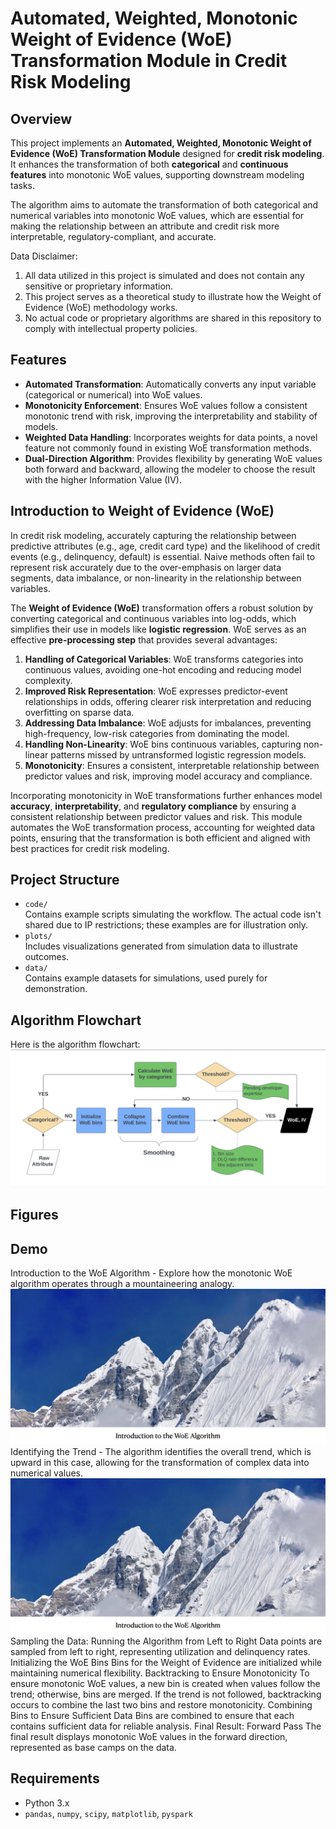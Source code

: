# Automated, Weighted, Monotonic Weight of Evidence (WoE) Transformation Module in Credit Risk Modeling

## Overview
This project implements an **Automated, Weighted, Monotonic Weight of Evidence (WoE) Transformation Module** designed for **credit risk modeling**. It enhances the transformation of both **categorical** and **continuous features** into monotonic WoE values, supporting downstream modeling tasks.

The algorithm aims to automate the transformation of both categorical and numerical variables into monotonic WoE values, which are essential for making the relationship between an attribute and credit risk more interpretable, regulatory-compliant, and accurate.

Data Disclaimer:
1. All data utilized in this project is simulated and does not contain any sensitive or proprietary information.
1. This project serves as a theoretical study to illustrate how the Weight of Evidence (WoE) methodology works.
1. No actual code or proprietary algorithms are shared in this repository to comply with intellectual property policies.

## Features
- **Automated Transformation**: Automatically converts any input variable (categorical or numerical) into WoE values.
- **Monotonicity Enforcement**: Ensures WoE values follow a consistent monotonic trend with risk, improving the interpretability and stability of models.
- **Weighted Data Handling**: Incorporates weights for data points, a novel feature not commonly found in existing WoE transformation methods.
- **Dual-Direction Algorithm**: Provides flexibility by generating WoE values both forward and backward, allowing the modeler to choose the result with the higher Information Value (IV).

## Introduction to Weight of Evidence (WoE)
In credit risk modeling, accurately capturing the relationship between predictive attributes (e.g., age, credit card type) and the likelihood of credit events (e.g., delinquency, default) is essential. Naive methods often fail to represent risk accurately due to the over-emphasis on larger data segments, data imbalance, or non-linearity in the relationship between variables.

The **Weight of Evidence (WoE)** transformation offers a robust solution by converting categorical and continuous variables into log-odds, which simplifies their use in models like **logistic regression**. WoE serves as an effective **pre-processing step** that provides several advantages:
1. **Handling of Categorical Variables**: WoE transforms categories into continuous values, avoiding one-hot encoding and reducing model complexity.
2. **Improved Risk Representation**: WoE expresses predictor-event relationships in odds, offering clearer risk interpretation and reducing overfitting on sparse data.
3. **Addressing Data Imbalance**: WoE adjusts for imbalances, preventing high-frequency, low-risk categories from dominating the model.
4. **Handling Non-Linearity**: WoE bins continuous variables, capturing non-linear patterns missed by untransformed logistic regression models.
5. **Monotonicity**: Ensures a consistent, interpretable relationship between predictor values and risk, improving model accuracy and compliance.

Incorporating monotonicity in WoE transformations further enhances model **accuracy**, **interpretability**, and **regulatory compliance** by ensuring a consistent relationship between predictor values and risk. This module automates the WoE transformation process, accounting for weighted data points, ensuring that the transformation is both efficient and aligned with best practices for credit risk modeling.

## Project Structure
- `code/`  
  Contains example scripts simulating the workflow. The actual code isn't shared due to IP restrictions; these examples are for illustration only.
- `plots/`  
  Includes visualizations generated from simulation data to illustrate outcomes.
- `data/`  
  Contains example datasets for simulations, used purely for demonstration.

## Algorithm Flowchart
Here is the algorithm flowchart:
![Algorithm Flowchart](plots/flowchart.png)

## Figures


## Demo
Introduction to the WoE Algorithm - Explore how the monotonic WoE algorithm operates through a mountaineering analogy.
![Introduction to the WoE Algorithm](plots/demo/WoE_demo.003.png)
Identifying the Trend - The algorithm identifies the overall trend, which is upward in this case, allowing for the transformation of complex data into numerical values.
![Introduction to the WoE Algorithm](plots/demo/WoE_demo.003.png)
Sampling the Data: Running the Algorithm from Left to Right
Data points are sampled from left to right, representing utilization and delinquency rates.
Initializing the WoE Bins
Bins for the Weight of Evidence are initialized while maintaining numerical flexibility.
Backtracking to Ensure Monotonicity
To ensure monotonic WoE values, a new bin is created when values follow the trend; otherwise, bins are merged. If the trend is not followed, backtracking occurs to combine the last two bins and restore monotonicity.
Combining Bins to Ensure Sufficient Data
Bins are combined to ensure that each contains sufficient data for reliable analysis.
Final Result: Forward Pass
The final result displays monotonic WoE values in the forward direction, represented as base camps on the data.

## Requirements
- Python 3.x
- `pandas`, `numpy`, `scipy`, `matplotlib`, `pyspark`
